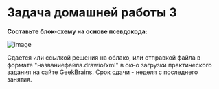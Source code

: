 # Задача домашней работы 3

**Составьте блок-схему на основе псевдокода:**

![image](https://user-images.githubusercontent.com/60044826/177207460-261a0df9-a09e-4b03-b6af-b11200ad1f08.png)


Сдается или ссылкой решения на облако, или отправкой файла в формате "названиефайла.drawio/xml" в окно загрузки практического задания на сайте GeekBrains. 
Срок сдачи - неделя с последнего занятия.
